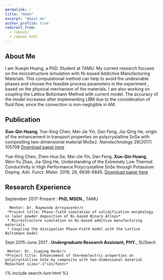 ```yaml
---
permalink: /
title: "Home"
excerpt: "About me"
author_profile: true
redirect_from: 
  - /about/
  - /about.html
---
```


About Me
---------------
I am Xueqin Huang, a PhD. Student at TAMU. My current research focuses on the microstructure simulation with Ni-based Addictive Manufacturing Materials. This computational method can help to avoid the undesirable phases and choose the feasible process parameters in the experiment , based on the physical mechanism of the materials. I am also working on coupling the Lattice Boltzmann Method with current model. The accuracy of the model increases after implementing LBM due to the consideration of fluid flow, since the convection is non-negligible in AM. 

Publication
-------------
**Xue-Qin Huang**, Yue-Xing Chen, Mei-Jie Yin, Dan Feng, Jia-Qing He, origin of the enhancement in transport properties on polycrystalline SnSe with compositing two-dimensional material MoSe<font size="-1">2</font>. *Nanotechnology* 28(2017) 105708
[Download paper here](https://iopscience.iop.org/article/10.1088/1361-6528/aa55e3) 

Yue-Xing Chen, Zhen-Hua Ge, Mei-Jie Yin, Dan Feng, **Xue-Qin Huang**, Wen-Yu Zhao, Jia-Qing He, Understanding of the Extremely Low Thermal Conductivity in High Performance Polycrystalline SnSe through Potassium Doping. *Adv. Funct. Mater.* 2016, 26, 6836-6845. 
[Download paper here](https://onlinelibrary.wiley.com/doi/full/10.1002/adfm.201602652) 

Research Experience
---------

September 2017-Present 
:    **PhD, MSEN.**, TAMU

      Mentor: Dr. Raymundo Arroyave<br/>
     *Project title: Phase-field simulation of solidification morphology in laser powder deposition of Ni-based Binary Alloys*
     * Microstructure simulation on Ni-based additive manufacturing materials
     * Coupling the dissipation Phase-Field model with the Lattice Boltzmann model

Sept.2015-June 2017
:   **Undergraduate Research Assistant, PHY.**, SUStech

     Mentor: Dr. Jiaqing He<br/>
    *Project title: Enhancement of thermoelectric properties on polycrystalline SnSe by composite with two-dimensional material MoSe<font size="-1">2</font>*

{% include search-lunr.html %}
